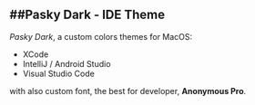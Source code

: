 ##Pasky Dark - IDE Theme
--

*Pasky Dark*, a custom colors themes for MacOS:

- XCode
- IntelliJ / Android Studio
- Visual Studio Code

with also custom font, the best for developer, **Anonymous Pro**.


